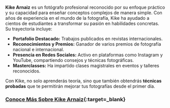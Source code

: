 **Kike Arnaiz** es un fotógrafo profesional reconocido por su enfoque práctico y su capacidad para enseñar conceptos complejos de manera simple. Con años de experiencia en el mundo de la fotografía, Kike ha ayudado a cientos de estudiantes a transformar su pasión en habilidades concretas. Su trayectoria incluye:

- **Portafolio Destacado:** Trabajos publicados en revistas internacionales.
- **Reconocimientos y Premios:** Ganador de varios premios de fotografía nacional e internacional.
- **Presencia en Redes Sociales:** Activo en plataformas como Instagram y YouTube, compartiendo consejos y técnicas fotográficas.
- **Masterclasses:** Ha impartido clases magistrales en eventos y talleres reconocidos.

Con Kike, no solo aprenderás teoría, sino que también obtendrás **técnicas probadas** que te permitirán mejorar tus fotografías desde el primer día.

### [**Conoce Más Sobre Kike Arnaiz**](https://www.kikearnaiz.com/curso-de-fotografia-digital?ref=Q72693255I#pagina-nueva-30){:target=\_blank}